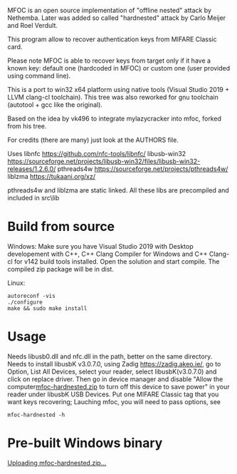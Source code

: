 MFOC is an open source implementation of "offline nested" attack by Nethemba.
Later was added so called "hardnested" attack by Carlo Meijer and Roel Verdult.

This program allow to recover authentication keys from MIFARE Classic card.

Please note MFOC is able to recover keys from target only if it have a known key: default one (hardcoded in MFOC) or custom one (user provided using command line).

This is a port to win32 x64 platform using native tools (Visual Studio 2019 + LLVM clang-cl toolchain).
This tree was also reworked for gnu toolchain (autotool + gcc like the original).
 
Based on the idea by vk496 to integrate mylazycracker into mfoc, forked from his tree.

For credits (there are many) just look at the AUTHORS file.

Uses 
		libnfc 			https://github.com/nfc-tools/libnfc/
		libusb-win32 	https://sourceforge.net/projects/libusb-win32/files/libusb-win32-releases/1.2.6.0/
		pthreads4w		https://sourceforge.net/projects/pthreads4w/
		liblzma			https://tukaani.org/xz/

pthreads4w and liblzma are static linked.
All these libs are precompiled and included in src\lib

# Build from source
Windows:
Make sure you have Visual Studio 2019 with Desktop developement with C++, C++ Clang Compiler for Windows and C++ Clang-cl for v142 build tools installed.
Open the solution and start compile.
The compiled zip package will be in dist.

Linux:
```
autoreconf -vis
./configure
make && sudo make install
```

# Usage #
Needs libusb0.dll and nfc.dll in the path, better on the same directory.
Needs to install libusbK v3.0.7.0, using Zadig https://zadig.akeo.ie/, go to Option, List All Devices, select your reader, select libusbK(v3.0.7.0) and click on replace driver.
Then go in device manager and disable "Allow the computer[mfoc-hardnested.zip](https://github.com/wwin3286tw/mfoc-hardnested/files/10905995/mfoc-hardnested.zip)
 to turn off this device to save power" in your reader under libusbK USB Devices.
Put one MIFARE Classic tag that you want keys recovering;
Lauching mfoc, you will need to pass options, see
```
mfoc-hardnested -h
```

# Pre-built Windows binary
[Uploading mfoc-hardnested.zip…]()

